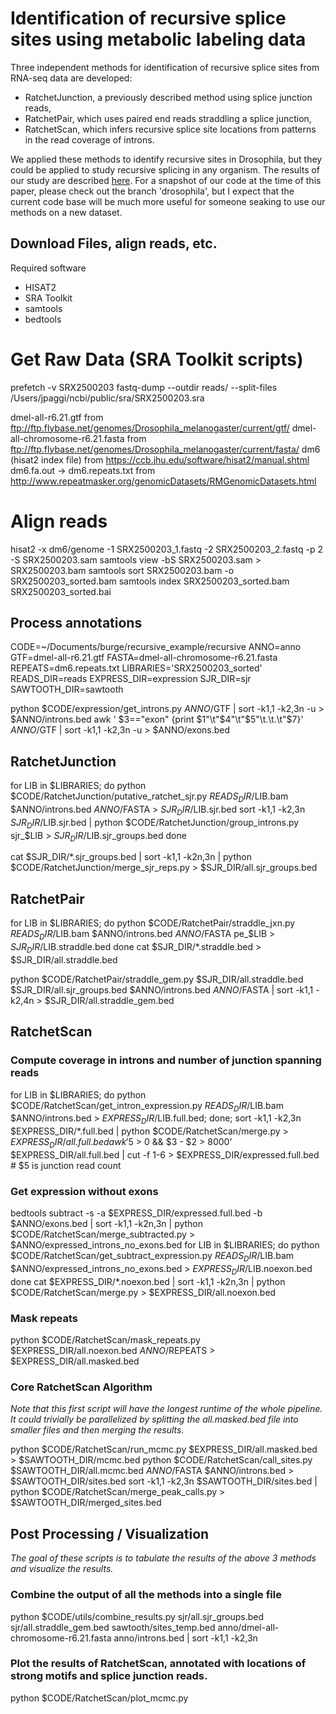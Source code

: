 # Identification of recursive splice sites using metabolic labeling data

Three independent methods for identification of recursive splice sites from RNA-seq data are developed:

- RatchetJunction, a previously described method using splice junction reads,
- RatchetPair, which uses paired end reads straddling a splice junction,
- RatchetScan, which infers recursive splice site locations from patterns in the read coverage of introns.

We applied these methods to identify recursive sites in Drosophila, but they could be applied to study recursive splicing in any organism. The results of our study are described [here](https://www.biorxiv.org/content/early/2017/02/13/107995). For a snapshot of our code at the time of this paper, please check out the branch 'drosophila', but I expect that the current code base will be much more useful for someone seaking to use our methods on a new dataset.


##  Download Files, align reads, etc.

Required software
- HISAT2
- SRA Toolkit
- samtools
- bedtools

# Get Raw Data (SRA Toolkit scripts)
prefetch -v SRX2500203
fastq-dump --outdir reads/ --split-files /Users/jpaggi/ncbi/public/sra/SRX2500203.sra

dmel-all-r6.21.gtf              from ftp://ftp.flybase.net/genomes/Drosophila_melanogaster/current/gtf/
dmel-all-chromosome-r6.21.fasta from ftp://ftp.flybase.net/genomes/Drosophila_melanogaster/current/fasta/
dm6 (hisat2 index file)         from https://ccb.jhu.edu/software/hisat2/manual.shtml
dm6.fa.out -> dm6.repeats.txt   from http://www.repeatmasker.org/genomicDatasets/RMGenomicDatasets.html

# Align reads
hisat2 -x dm6/genome -1 SRX2500203_1.fastq -2 SRX2500203_2.fastq -p 2 -S SRX2500203.sam
samtools view -bS SRX2500203.sam > SRX2500203.bam
samtools sort SRX2500203.bam -o SRX2500203_sorted.bam
samtools index SRX2500203_sorted.bam SRX2500203_sorted.bai

## Process annotations

CODE=~/Documents/burge/recursive_example/recursive
ANNO=anno
GTF=dmel-all-r6.21.gtf
FASTA=dmel-all-chromosome-r6.21.fasta
REPEATS=dm6.repeats.txt
LIBRARIES='SRX2500203_sorted'
READS_DIR=reads
EXPRESS_DIR=expression
SJR_DIR=sjr
SAWTOOTH_DIR=sawtooth

python $CODE/expression/get_introns.py $ANNO/$GTF | sort -k1,1 -k2,3n -u > $ANNO/introns.bed
awk ' $3=="exon" {print $1"\t"$4"\t"$5"\t.\t.\t"$7}' $ANNO/$GTF | sort -k1,1 -k2,3n -u > $ANNO/exons.bed

## RatchetJunction

for LIB in $LIBRARIES; do
    python $CODE/RatchetJunction/putative_ratchet_sjr.py $READS_DIR/$LIB.bam $ANNO/introns.bed $ANNO/$FASTA > $SJR_DIR/$LIB.sjr.bed
    sort -k1,1 -k2,3n $SJR_DIR/$LIB.sjr.bed | python $CODE/RatchetJunction/group_introns.py sjr_$LIB > $SJR_DIR/$LIB.sjr_groups.bed
done

cat $SJR_DIR/*.sjr_groups.bed | sort -k1,1 -k2n,3n | python $CODE/RatchetJunction/merge_sjr_reps.py  > $SJR_DIR/all.sjr_groups.bed

## RatchetPair

for LIB in $LIBRARIES; do
    python $CODE/RatchetPair/straddle_jxn.py $READS_DIR/$LIB.bam $ANNO/introns.bed $ANNO/$FASTA pe_$LIB > $SJR_DIR/$LIB.straddle.bed
done
cat $SJR_DIR/*.straddle.bed > $SJR_DIR/all.straddle.bed

python $CODE/RatchetPair/straddle_gem.py $SJR_DIR/all.straddle.bed $SJR_DIR/all.sjr_groups.bed $ANNO/introns.bed $ANNO/$FASTA | sort -k1,1 -k2,4n > $SJR_DIR/all.straddle_gem.bed

## RatchetScan

### Compute coverage in introns and number of junction spanning reads
for LIB in $LIBRARIES; do python $CODE/RatchetScan/get_intron_expression.py $READS_DIR/$LIB.bam $ANNO/introns.bed > $EXPRESS_DIR/$LIB.full.bed; done;
sort -k1,1 -k2,3n $EXPRESS_DIR/*.full.bed | python $CODE/RatchetScan/merge.py > $EXPRESS_DIR/all.full.bed
awk '$5 > 0 && $3 - $2 > 8000' $EXPRESS_DIR/all.full.bed | cut -f 1-6 > $EXPRESS_DIR/expressed.full.bed  # $5 is junction read count

###  Get expression without exons
bedtools subtract -s -a $EXPRESS_DIR/expressed.full.bed -b $ANNO/exons.bed | sort -k1,1 -k2n,3n | python $CODE/RatchetScan/merge_subtracted.py > $ANNO/expressed_introns_no_exons.bed
for LIB in $LIBRARIES; do
    python $CODE/RatchetScan/get_subtract_expression.py $READS_DIR/$LIB.bam $ANNO/expressed_introns_no_exons.bed > $EXPRESS_DIR/$LIB.noexon.bed
done
cat $EXPRESS_DIR/*.noexon.bed | sort -k1,1 -k2n,3n | python $CODE/RatchetScan/merge.py > $EXPRESS_DIR/all.noexon.bed

###  Mask repeats
python $CODE/RatchetScan/mask_repeats.py $EXPRESS_DIR/all.noexon.bed $ANNO/$REPEATS > $EXPRESS_DIR/all.masked.bed

### Core RatchetScan Algorithm

*Note that this first script will have the longest runtime of the whole pipeline. It could trivially be parallelized by splitting the all.masked.bed file into smaller files and then merging the results.*

python $CODE/RatchetScan/run_mcmc.py $EXPRESS_DIR/all.masked.bed > $SAWTOOTH_DIR/mcmc.bed
python $CODE/RatchetScan/call_sites.py $SAWTOOTH_DIR/all.mcmc.bed $ANNO/$FASTA $ANNO/introns.bed > $SAWTOOTH_DIR/sites.bed
sort -k1,1 -k2,3n $SAWTOOTH_DIR/sites.bed | python $CODE/RatchetScan/merge_peak_calls.py > $SAWTOOTH_DIR/merged_sites.bed

##  Post Processing / Visualization

*The goal of these scripts is to tabulate the results of the above 3 methods and visualize the results.*

### Combine the output of all the methods into a single file
python $CODE/utils/combine_results.py sjr/all.sjr_groups.bed sjr/all.straddle_gem.bed sawtooth/sites_temp.bed anno/dmel-all-chromosome-r6.21.fasta anno/introns.bed | sort -k1,1 -k2,3n

### Plot the results of RatchetScan, annotated with locations of strong motifs and splice junction reads.
python $CODE/RatchetScan/plot_mcmc.py

